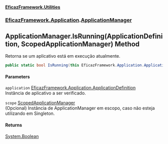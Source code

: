 #### [EficazFramework.Utilities](EficazFrameworkUtilities.md 'EficazFramework Utilities')
### [EficazFramework.Application](EficazFrameworkUtilities.md#EficazFramework_Application 'EficazFramework.Application').[ApplicationManager](ApplicationManager.md 'EficazFramework.Application.ApplicationManager')
## ApplicationManager.IsRunning(ApplicationDefinition, ScopedApplicationManager) Method
Retorna se um aplicativo está em execução atualmente.  
```csharp
public static bool IsRunning(this EficazFramework.Application.ApplicationDefinition application, EficazFramework.Application.ScopedApplicationManager scope=null);
```
#### Parameters
<a name='EficazFramework_Application_ApplicationManager_IsRunning(EficazFramework_Application_ApplicationDefinition_EficazFramework_Application_ScopedApplicationManager)_application'></a>
`application` [EficazFramework.Application.ApplicationDefinition](https://docs.microsoft.com/en-us/dotnet/api/EficazFramework.Application.ApplicationDefinition 'EficazFramework.Application.ApplicationDefinition')  
Instância de aplicativo a ser verificado.
  
<a name='EficazFramework_Application_ApplicationManager_IsRunning(EficazFramework_Application_ApplicationDefinition_EficazFramework_Application_ScopedApplicationManager)_scope'></a>
`scope` [ScopedApplicationManager](ScopedApplicationManager.md 'EficazFramework.Application.ScopedApplicationManager')  
(Opcional) Instância de ApplicationManager em escopo, caso não esteja utilizando em Singleton.
  
#### Returns
[System.Boolean](https://docs.microsoft.com/en-us/dotnet/api/System.Boolean 'System.Boolean')  
